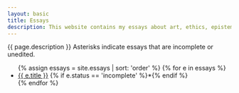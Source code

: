 ```yaml
---
layout: basic
title: Essays
description: This website contains my essays about art, ethics, epistemology, and metaphysics.
---
```

<p>{{ page.description }}  Asterisks indicate essays that are incomplete or unedited.</p>

<ul id="essays">
{% assign essays = site.essays | sort: 'order' %}
{% for e in essays %}
  <li title="{{ e.description | xml_escape | normalize_whitespace }}">
    <a href="{{ e.url }}">{{ e.title }}</a>
    {% if e.status == 'incomplete' %}*{% endif %}
  </li>
{% endfor %}
</ul>
